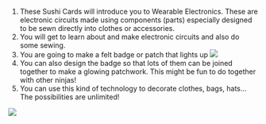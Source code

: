 1. These Sushi Cards will introduce you to Wearable Electronics. These are electronic circuits made using components (parts) especially designed to be sewn directly into clothes or accessories. 
2. You will get to learn about and make electronic circuits and also do some sewing.
3. You are going to make a felt badge or patch that lights up
 ![](/assets/badge_lit_150_110_650.png)
4. You can also design the badge so that lots of them can be joined together to make a glowing patchwork. This might be fun to do together with other ninjas!
5. You can use this kind of technology to decorate clothes, bags, hats... The possibilities are unlimited!

 ![](/assets/robot_headband_350_800.png)